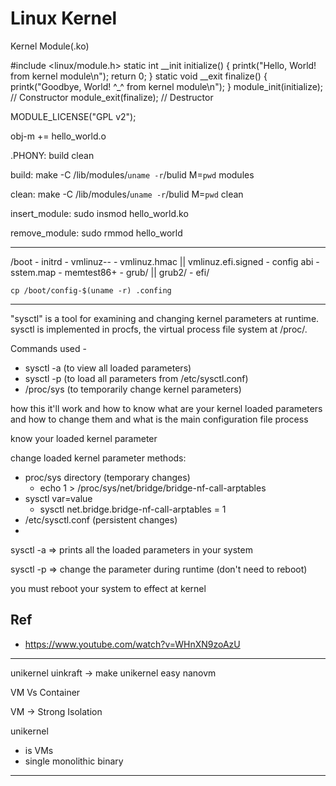 Linux Kernel
=============================


Kernel Module(.ko)


#include <linux/module.h>
static int __init initialize()
{
    printk("Hello, World! from kernel module\n");
    return 0;
}
static void __exit finalize()
{
    printk("Goodbye, World! ^_^ from kernel module\n");
}
module_init(initialize);        // Constructor
module_exit(finalize);          // Destructor

MODULE_LICENSE("GPL v2");



obj-m += hello_world.o

.PHONY: build clean

build:
    make -C /lib/modules/`uname -r`/bulid M=`pwd` modules

clean:
    make -C /lib/modules/`uname -r`/bulid M=`pwd` clean


insert_module:
    sudo insmod hello_world.ko

remove_module:
    sudo rmmod hello_world

---------------------------------------------------------------------------------------------------------------------------------------


/boot
    - initrd
    - vmlinuz-<version>-<arch>
    - vmlinuz.hmac || vmlinuz.efi.signed
    - config
    abi
    - sstem.map
    - memtest86+
    - grub/ || grub2/
    - efi/




    cp /boot/config-$(uname -r) .confing



---------------------------------------------------------------------------------------------------------------------------------------

"sysctl" is a tool for examining and changing kernel parameters at runtime. sysctl is implemented in procfs, the virtual process file system at /proc/.

Commands used - 
- sysctl -a (to view all loaded parameters)
- sysctl -p (to load all parameters from /etc/sysctl.conf)
- /proc/sys (to temporarily change kernel parameters)
	



how this it'll work and how to know what
are your kernel loaded parameters and
how to change them and what is the main
configuration file process 

know your loaded kernel parameter

change loaded kernel parameter  methods:
- proc/sys directory (temporary changes)
	- echo 1 >  /proc/sys/net/bridge/bridge-nf-call-arptables
- sysctl var=value
	- sysctl net.bridge.bridge-nf-call-arptables = 1
- /etc/sysctl.conf (persistent changes)
- 
sysctl -a => prints all the loaded parameters in your system

sysctl -p => change the parameter during runtime (don't need to reboot)


you must reboot your system to effect at kernel





## Ref
- https://www.youtube.com/watch?v=WHnXN9zoAzU
---------------------------------------------------------------------------------------------------------------------------------------

unikernel
uinkraft -> make unikernel easy
nanovm




VM Vs Container


VM -> Strong Isolation


unikernel
-  is VMs
- single monolithic binary
---------------------------------------------------------------------------------------------------------------------------------------
